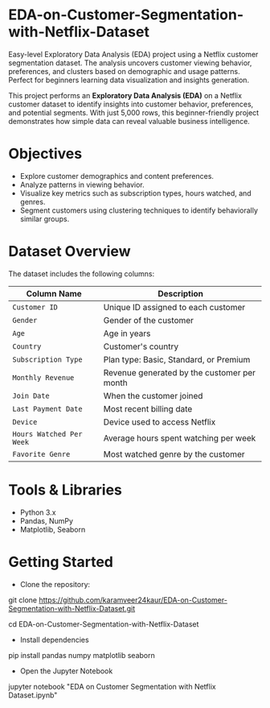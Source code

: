 # EDA-on-Customer-Segmentation-with-Netflix-Dataset

Easy-level Exploratory Data Analysis (EDA) project using a Netflix customer segmentation dataset. The analysis uncovers customer viewing behavior, preferences, and clusters based on demographic and usage patterns. Perfect for beginners learning data visualization and insights generation.

This project performs an **Exploratory Data Analysis (EDA)** on a Netflix customer dataset to identify insights into customer behavior, preferences, and potential segments. With just 5,000 rows, this beginner-friendly project demonstrates how simple data can reveal valuable business intelligence.

# Objectives

- Explore customer demographics and content preferences.
- Analyze patterns in viewing behavior.
- Visualize key metrics such as subscription types, hours watched, and genres.
- Segment customers using clustering techniques to identify behaviorally similar groups.

# Dataset Overview

The dataset includes the following columns:

| Column Name           | Description                                      |
|-----------------------|--------------------------------------------------|
| `Customer ID`         | Unique ID assigned to each customer              |
| `Gender`              | Gender of the customer                           |
| `Age`                 | Age in years                                     |
| `Country`             | Customer's country                               |
| `Subscription Type`   | Plan type: Basic, Standard, or Premium           |
| `Monthly Revenue`     | Revenue generated by the customer per month      |
| `Join Date`           | When the customer joined                         |
| `Last Payment Date`   | Most recent billing date                         |
| `Device`              | Device used to access Netflix                    |
| `Hours Watched Per Week` | Average hours spent watching per week         |
| `Favorite Genre`      | Most watched genre by the customer               |

# Tools & Libraries

- Python 3.x
- Pandas, NumPy
- Matplotlib, Seaborn

# Getting Started 

 - Clone the repository:
   
git clone https://github.com/karamveer24kaur/EDA-on-Customer-Segmentation-with-Netflix-Dataset.git

cd EDA-on-Customer-Segmentation-with-Netflix-Dataset
 
 - Install dependencies
   
pip install pandas numpy matplotlib seaborn

- Open the Jupyter Notebook
  
jupyter notebook "EDA on Customer Segmentation with Netflix Dataset.ipynb"


